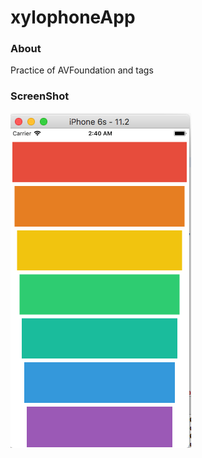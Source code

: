 # xylophoneApp



### About
Practice of AVFoundation and tags

### ScreenShot

![alt text](https://github.com/nomaanhussain/xylophoneApp/blob/master/Xylophone.png)
